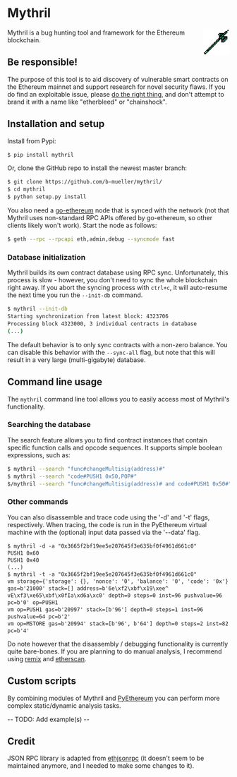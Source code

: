# Mythril

<img height="60px" align="right" src="/static/mythril.png"/>

Mythril is a bug hunting tool and framework for the Ethereum blockchain.

## Be responsible!

The purpose of this tool is to aid discovery of vulnerable smart contracts on the Ethereum mainnet and support research for novel security flaws. If you do find an exploitable issue, please [do the right thing](https://en.wikipedia.org/wiki/Responsible_disclosure), and don't attempt to brand it with a name like "etherbleed" or "chainshock".

## Installation and setup

Install from Pypi:

```bash
$ pip install mythril
```

Or, clone the GitHub repo to install the newest master branch:

```bash
$ git clone https://github.com/b-mueller/mythril/
$ cd mythril
$ python setup.py install
```

You also need a [go-ethereum](https://github.com/ethereum/go-ethereum) node that is synced with the network (not that Mythril uses non-standard RPC APIs offered by go-ethereum, so other clients likely won't work). Start the node as follows:

```bash
$ geth --rpc --rpcapi eth,admin,debug --syncmode fast
```

### Database initialization

Mythril builds its own contract database using RPC sync. Unfortunately, this process is slow - however, you don't need to sync the whole blockchain right away. If you abort the syncing process with `ctrl+c`, it will auto-resume the next time you run the `--init-db` command.

```bash
$ mythril --init-db
Starting synchronization from latest block: 4323706
Processing block 4323000, 3 individual contracts in database
(...)
```

The default behavior is to only sync contracts with a non-zero balance. You can disable this behavior with the `--sync-all` flag, but note that this will result in a very large (multi-gigabyte) database.

## Command line usage

The `mythril` command line tool allows you to easily access most of Mythril's functionality.

### Searching the database

The search feature allows you to find contract instances that contain specific function calls and opcode sequences. It supports simple boolean expressions, such as:

```bash
$ mythril --search "func#changeMultisig(address)#"
$ mythril --search "code#PUSH1 0x50,POP#"
$/mythril --search "func#changeMultisig(address)# and code#PUSH1 0x50#"
```

### Other commands

You can also disassemble and trace code using the '-d' and '-t' flags, respectively. When tracing, the code is run in the PyEthereum virtual machine with the (optional) input data passed via the '--data' flag.

```
$ mythril -d -a "0x3665f2bf19ee5e207645f3e635bf0f4961d661c0"
PUSH1 0x60
PUSH1 0x40
(...)
$ mythril -t -a "0x3665f2bf19ee5e207645f3e635bf0f4961d661c0"
vm storage={'storage': {}, 'nonce': '0', 'balance': '0', 'code': '0x'} gas=b'21000' stack=[] address=b'6e\xf2\xbf\x19\xee^ vE\xf3\xe65\xbf\x0fIa\xd6a\xc0' depth=0 steps=0 inst=96 pushvalue=96 pc=b'0' op=PUSH1
vm op=PUSH1 gas=b'20997' stack=[b'96'] depth=0 steps=1 inst=96 pushvalue=64 pc=b'2'
vm op=MSTORE gas=b'20994' stack=[b'96', b'64'] depth=0 steps=2 inst=82 pc=b'4'
```

Do note however that the disassembly / debugging functionality is currently quite bare-bones. If you are planning to do manual analysis, I recommend using [remix](https://remix.ethereum.org/) and [etherscan](https://etherscan.io).

## Custom scripts

By combining modules of Mythril and [PyEthereum](https://github.com/ethereum/pyethereum) you can perform more complex static/dynamic analysis tasks.

-- TODO: Add example(s) --

## Credit

JSON RPC library is adapted from [ethjsonrpc](https://github.com/ConsenSys/ethjsonrpc) (it doesn't seem to be maintained anymore, and I needed to make some changes to it).

